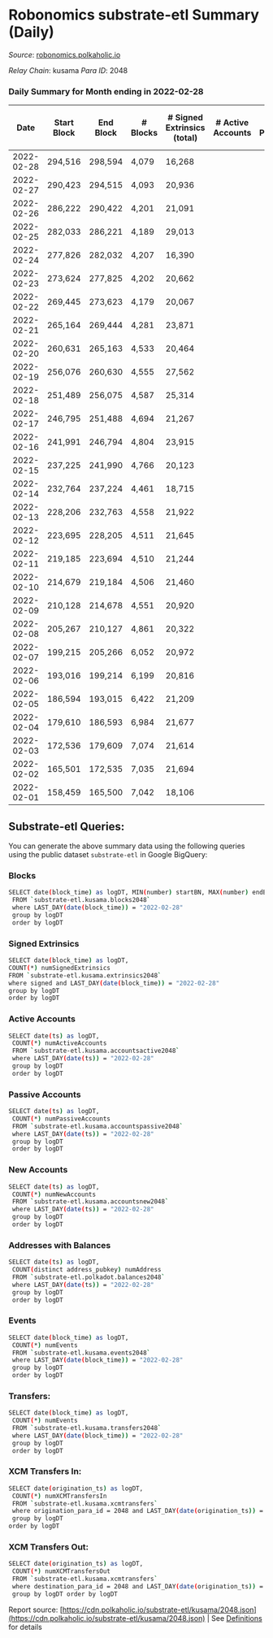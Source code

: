 # Robonomics substrate-etl Summary (Daily)

_Source_: [robonomics.polkaholic.io](https://robonomics.polkaholic.io)

*Relay Chain*: kusama
*Para ID*: 2048



### Daily Summary for Month ending in 2022-02-28


| Date | Start Block | End Block | # Blocks | # Signed Extrinsics (total) | # Active Accounts | # Passive | # New | # Addresses with Balances | # Events | # Transfers | # XCM Transfers In | # XCM Transfers Out | Issues | 
| ---- | ----------- | --------- | -------- | --------------------------- | ----------------- | --------- | ----- | ------------------------- | -------- | ----------- | ------------------ | ------------------- | ------ |
| 2022-02-28 | 294,516 | 298,594 | 4,079 | 16,268 |  |  |  | 2,450 | 91,270 | 5 ($5,606.65) |   |   |  |
| 2022-02-27 | 290,423 | 294,515 | 4,093 | 20,936 |  |  |  | 2,452 | 108,147 |   |   |   |  |
| 2022-02-26 | 286,222 | 290,422 | 4,201 | 21,091 |  |  |  | 2,451 | 109,472 | 1 ($16.44) |   |   |  |
| 2022-02-25 | 282,033 | 286,221 | 4,189 | 29,013 |  |  |  | 2,449 | 152,948 | 8 ($7,747.19) |   |   |  |
| 2022-02-24 | 277,826 | 282,032 | 4,207 | 16,390 |  |  |  | 2,446 | 95,594 | 61 ($3,729.31) |   |   |  |
| 2022-02-23 | 273,624 | 277,825 | 4,202 | 20,662 |  |  |  | 2,434 | 114,445 | 1  |   |   |  |
| 2022-02-22 | 269,445 | 273,623 | 4,179 | 20,067 |  |  |  | 2,413 | 109,448 | 2 ($2.23) |   |   |  |
| 2022-02-21 | 265,164 | 269,444 | 4,281 | 23,871 |  |  |  | 2,379 | 128,992 | 2 ($13,124.39) |   |   |  |
| 2022-02-20 | 260,631 | 265,163 | 4,533 | 20,464 |  |  |  | 2,376 | 112,476 |   |   |   |  |
| 2022-02-19 | 256,076 | 260,630 | 4,555 | 27,562 |  |  |  | 2,376 | 139,677 | 1 ($0.07) |   |   |  |
| 2022-02-18 | 251,489 | 256,075 | 4,587 | 25,314 |  |  |  | 2,372 | 129,924 | 7 ($8,093.06) |   |   |  |
| 2022-02-17 | 246,795 | 251,488 | 4,694 | 21,267 |  |  |  | 2,373 | 107,827 | 5 ($78.20) |   |   |  |
| 2022-02-16 | 241,991 | 246,794 | 4,804 | 23,915 |  |  |  | 2,375 | 117,310 | 1 ($105,682.78) |   |   |  |
| 2022-02-15 | 237,225 | 241,990 | 4,766 | 20,123 |  |  |  | 2,373 | 104,483 | 13 ($2,432.91) |   |   |  |
| 2022-02-14 | 232,764 | 237,224 | 4,461 | 18,715 |  |  |  | 2,381 | 96,924 |   |   |   |  |
| 2022-02-13 | 228,206 | 232,763 | 4,558 | 21,922 |  |  |  | 2,381 | 109,570 |   |   |   |  |
| 2022-02-12 | 223,695 | 228,205 | 4,511 | 21,645 |  |  |  | 2,379 | 108,228 | 1 ($22,159.92) |   |   |  |
| 2022-02-11 | 219,185 | 223,694 | 4,510 | 21,244 |  |  |  | 2,378 | 106,609 | 1 ($20.73) |   |   |  |
| 2022-02-10 | 214,679 | 219,184 | 4,506 | 21,460 |  |  |  | 2,376 | 112,249 | 4 ($37.88) |   |   |  |
| 2022-02-09 | 210,128 | 214,678 | 4,551 | 20,920 |  |  |  | 2,371 | 113,188 | 3  |   |   |  |
| 2022-02-08 | 205,267 | 210,127 | 4,861 | 20,322 |  |  |  | 2,366 | 116,952 | 1 ($45.33) |   |   |  |
| 2022-02-07 | 199,215 | 205,266 | 6,052 | 20,972 |  |  |  | 2,365 | 125,838 | 3  |   |   |  |
| 2022-02-06 | 193,016 | 199,214 | 6,199 | 20,816 |  |  |  | 2,365 | 125,996 | 5 ($53,991.16) |   |   |  |
| 2022-02-05 | 186,594 | 193,015 | 6,422 | 21,209 |  |  |  | 2,365 | 128,890 | 1 ($8.62) |   |   |  |
| 2022-02-04 | 179,610 | 186,593 | 6,984 | 21,677 |  |  |  | 2,364 | 133,646 | 9 ($146,857.86) |   |   |  |
| 2022-02-03 | 172,536 | 179,609 | 7,074 | 21,614 |  |  |  | 2,358 | 133,802 | 6 ($7,335.12) |   |   |  |
| 2022-02-02 | 165,501 | 172,535 | 7,035 | 21,694 |  |  |  | 2,356 | 133,622 | 1 ($0.02) |   |   |  |
| 2022-02-01 | 158,459 | 165,500 | 7,042 | 18,106 |  |  |  | 2,356 | 118,143 | 3 ($4,243.04) |   |   |  |

## Substrate-etl Queries:
You can generate the above summary data using the following queries using the public dataset `substrate-etl` in Google BigQuery:

### Blocks
```bash
SELECT date(block_time) as logDT, MIN(number) startBN, MAX(number) endBN, COUNT(*) numBlocks 
 FROM `substrate-etl.kusama.blocks2048`  
 where LAST_DAY(date(block_time)) = "2022-02-28" 
 group by logDT 
 order by logDT
```

### Signed Extrinsics
```bash
SELECT date(block_time) as logDT, 
COUNT(*) numSignedExtrinsics 
FROM `substrate-etl.kusama.extrinsics2048`  
where signed and LAST_DAY(date(block_time)) = "2022-02-28" 
group by logDT 
order by logDT
```

### Active Accounts
```bash
SELECT date(ts) as logDT, 
 COUNT(*) numActiveAccounts 
 FROM `substrate-etl.kusama.accountsactive2048` 
 where LAST_DAY(date(ts)) = "2022-02-28" 
 group by logDT 
 order by logDT
```

### Passive Accounts
```bash
SELECT date(ts) as logDT, 
 COUNT(*) numPassiveAccounts 
 FROM `substrate-etl.kusama.accountspassive2048` 
 where LAST_DAY(date(ts)) = "2022-02-28" 
 group by logDT 
 order by logDT
```

### New Accounts
```bash
SELECT date(ts) as logDT, 
 COUNT(*) numNewAccounts 
 FROM `substrate-etl.kusama.accountsnew2048` 
 where LAST_DAY(date(ts)) = "2022-02-28" 
 group by logDT
 order by logDT
```

### Addresses with Balances
```bash
SELECT date(ts) as logDT,
 COUNT(distinct address_pubkey) numAddress 
 FROM `substrate-etl.polkadot.balances2048` 
 where LAST_DAY(date(ts)) = "2022-02-28" 
 group by logDT 
 order by logDT
```

### Events
```bash
SELECT date(block_time) as logDT, 
 COUNT(*) numEvents 
 FROM `substrate-etl.kusama.events2048` 
 where LAST_DAY(date(block_time)) = "2022-02-28" 
 group by logDT 
 order by logDT
```

### Transfers:
```bash
SELECT date(block_time) as logDT, 
 COUNT(*) numEvents 
 FROM `substrate-etl.kusama.transfers2048` 
 where LAST_DAY(date(block_time)) = "2022-02-28" 
 group by logDT 
 order by logDT
```

### XCM Transfers In:
```bash
SELECT date(origination_ts) as logDT, 
 COUNT(*) numXCMTransfersIn 
 FROM `substrate-etl.kusama.xcmtransfers` 
 where origination_para_id = 2048 and LAST_DAY(date(origination_ts)) = "2022-02-28" 
 group by logDT 
order by logDT
```

### XCM Transfers Out:
```bash
SELECT date(origination_ts) as logDT, 
 COUNT(*) numXCMTransfersOut 
 FROM `substrate-etl.kusama.xcmtransfers` 
 where destination_para_id = 2048 and LAST_DAY(date(origination_ts)) = "2022-02-28" 
 group by logDT order by logDT
```


Report source: [https://cdn.polkaholic.io/substrate-etl/kusama/2048.json](https://cdn.polkaholic.io/substrate-etl/kusama/2048.json) | See [Definitions](/DEFINITIONS.md) for details
